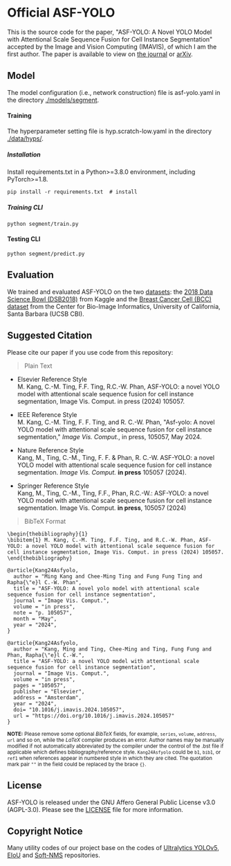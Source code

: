 # Official ASF-YOLO
This is the source code for the paper, "ASF-YOLO: A Novel YOLO Model with Attentional Scale Sequence Fusion for Cell Instance Segmentation" accepted by the Image and Vision Computing (IMAVIS), of which I am the first author. The paper is available to view on [the journal](https://www.sciencedirect.com/science/article/pii/S0262885624001616) or [arXiv](https://arxiv.org/pdf/2312.06458.pdf).

## Model
The model configuration (i.e., network construction) file is asf-yolo.yaml in the directory [./models/segment](https://github.com/mkang315/ASF-YOLO/blob/main/models/segment).

#### Training

The hyperparameter setting file is hyp.scratch-low.yaml in the directory [./data/hyps/](https://github.com/mkang315/ASF-YOLO/blob/main/data/hyps).

##### Installation
Install requirements.txt in a Python>=3.8.0 environment, including PyTorch>=1.8.
```
pip install -r requirements.txt  # install
```

##### Training CLI
```
python segment/train.py
```

#### Testing CLI

```
python segment/predict.py
```

## Evaluation
We trained and evaluated ASF-YOLO on the two [datasets](https://github.com/mkang315/ASF-YOLO/tree/main/datasets): the [2018 Data Science Bowl (DSB2018)](https://kaggle.com/competitions/data-science-bowl-2018) from Kaggle and the [Breast Cancer Cell (BCC) dataset](https://bioimage.ucsb.edu/research/bio-segmentation) from the Center for Bio-Image Informatics, University of California, Santa Barbara (UCSB CBI).

## Suggested Citation
Please cite our paper if you use code from this repository:
> Plain Text

- Elsevier Reference Style</br>
M. Kang, C.-M. Ting, F.F. Ting, R.C.-W. Phan, ASF-YOLO: a novel YOLO model with attentional scale sequence fusion for cell instance segmentation, Image Vis. Comput. in press (2024) 105057.</br>

- IEEE Reference Style</br>
M. Kang, C.-M. Ting, F. F. Ting, and R. C.-W. Phan, "Asf-yolo: A novel YOLO model with attentional scale sequence fusion for cell instance segmentation," *Image Vis. Comput.*, in press, 105057, May 2024.</br>

- Nature Reference Style</br>
Kang, M., Ting, C.-M., Ting, F. F. & Phan, R. C.-W. ASF-YOLO: a novel YOLO model with attentional scale sequence fusion for cell instance segmentation. *Image Vis. Comput.* **in press** 105057 (2024).</br>

- Springer Reference Style</br>
Kang, M., Ting, C.-M., Ting, F.F., Phan, R.C.-W.: ASF-YOLO: a novel YOLO model with attentional scale sequence fusion for cell instance segmentation. Image Vis. Comput. **in press**, 105057 (2024)</br>

> BibTeX Format</br>
```
\begin{thebibliography}{1}
\bibitem{1} M. Kang, C.-M. Ting, F.F. Ting, and R.C.-W. Phan, ASF-YOLO: a novel YOLO model with attentional scale sequence fusion for cell instance segmentation, Image Vis. Comput. in press (2024) 105057.
\end{thebibliography}
```
```
@article{Kang24Asfyolo,
  author = "Ming Kang and Chee-Ming Ting and Fung Fung Ting and Rapha{\"e}l C.-W. Phan",
  title = "ASF-YOLO: A novel yolo model with attentional scale sequence fusion for cell instance segmentation",
  journal = "Image Vis. Comput.",
  volume = "in press",
  note = "p. 105057",
  month = "May",
  year = "2024",
}
```
```
@article{Kang24Asfyolo,
  author = "Kang, Ming and Ting, Chee-Ming and Ting, Fung Fung and Phan, Rapha{\"e}l C.-W.",
  title = "ASF-YOLO: a novel YOLO model with attentional scale sequence fusion for cell instance segmentation",
  journal = "Image Vis. Comput.",
  volume = "in press",
  pages = "105057",
  publisher = "Elsevier",
  address = "Amsterdam",
  year = "2024",
  doi= "10.1016/j.imavis.2024.105057",
  url = "https://doi.org/10.1016/j.imavis.2024.105057"
}
```
<sup>**NOTE:** Please remove some optional *BibTeX* fields, for example, `series`, `volume`, `address`, `url` and so on, while the *LaTeX* compiler produces an error. Author names may be manually modified if not automatically abbreviated by the compiler under the control of the .bst file if applicable which defines bibliography/reference style. `Kang24Asfyolo` could be `b1`, `bib1`, or `ref1` when references appear in numbered style in which they are cited. The quotation mark pair `""` in the field could be replaced by the brace `{}`. </sup>

## License
ASF-YOLO is released under the GNU Affero General Public License v3.0 (AGPL-3.0). Please see the [LICENSE](https://github.com/mkang315/ASF-YOLO/blob/main/LICENSE) file for more information.

## Copyright Notice
Many utility codes of our project base on the codes of [Ultralytics YOLOv5](https://github.com/ultralytics/yolov5), [EIoU](https://github.com/arojsubedi/Focal-EIoU) and [Soft-NMS](https://github.com/bharatsingh430/soft-nms) repositories.

